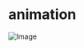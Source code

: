 # animation

![Image](https://github.com/user-attachments/assets/f2bd7a94-ac5d-45c8-a063-f540c305eb83)
